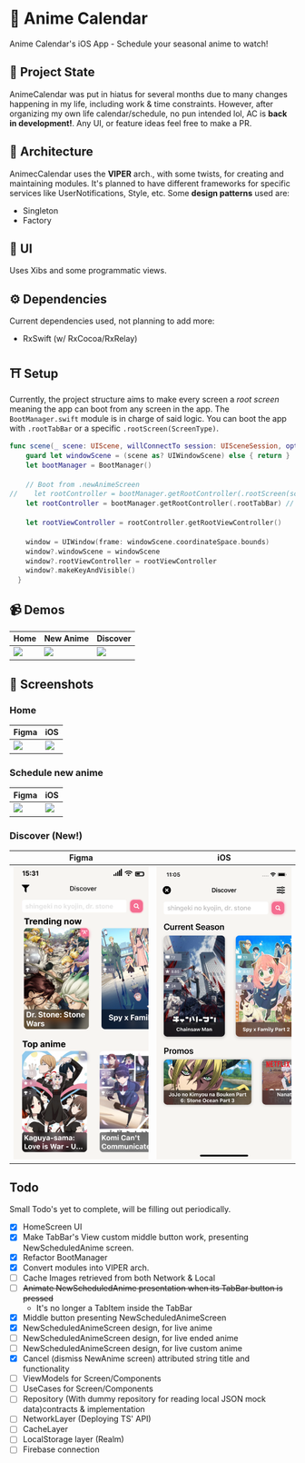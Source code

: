 # 📅 Anime Calendar
Anime Calendar's iOS App - Schedule your seasonal anime to watch!

## 🚧 Project State
AnimeCalendar was put in hiatus for several months due to many changes happening in my life, including work & time constraints. However, after organizing my own life calendar/schedule, no pun intended lol, AC is **back in development!**. Any UI, or feature ideas feel free to make a PR.

## 📐 Architecture
AnimecCalendar uses the **VIPER** arch., with some twists, for creating and maintaining modules. It's planned to have different frameworks for specific services like UserNotifications, Style, etc. Some **design patterns** used are:
- Singleton
- Factory

## 🌇 UI
Uses Xibs and some programmatic views.

## ⚙️  Dependencies
Current dependencies used, not planning to add more:
- RxSwift (w/ RxCocoa/RxRelay)

## ⛩️ Setup
Currently, the project structure aims to make every screen a *root screen* meaning the app can boot from any screen in the app. The `BootManager.swift` module is in charge of said logic. You can boot the app with `.rootTabBar` or a specific `.rootScreen(ScreenType)`.
```swift
func scene(_ scene: UIScene, willConnectTo session: UISceneSession, options connectionOptions: UIScene.ConnectionOptions) {
    guard let windowScene = (scene as? UIWindowScene) else { return }
    let bootManager = BootManager()

    // Boot from .newAnimeScreen
//    let rootController = bootManager.getRootController(.rootScreen(screen: .newAnimeScreen))
    let rootController = bootManager.getRootController(.rootTabBar) // Main boot

    let rootViewController = rootController.getRootViewController()

    window = UIWindow(frame: windowScene.coordinateSpace.bounds)
    window?.windowScene = windowScene
    window?.rootViewController = rootViewController
    window?.makeKeyAndVisible()
  }
```

## 📹 Demos
| Home | New Anime | Discover |
| ---| --- | --- |
| <img src="images/ui/home/home-demo.gif" width=250 /> | <img src="images/ui/new-anime/new-anime-demo.gif" width=250 /> | <img src="images/ui/discover/discover-demo1.gif" width=250 /> |

## 📸 Screenshots
### Home
| Figma | iOS |
| --- | --- |
| <img src="images/ui/home/figma.png" width=250 /> | <img src="images/ui/home/ios.png" width=250 /> |

### Schedule new anime
| Figma | iOS |
| --- | --- |
| <img src="images/ui/new-anime/figma1.png" width=250 /> | <img src="images/ui/new-anime/ios1.png" width=250 /> |

### Discover (New!)
| Figma | iOS |
| --- | --- |
| <img src="images/ui/discover/figma.png" width=250 /> | <img src="images/ui/discover/ios.png" width=250 /> |

## Todo
Small Todo's yet to complete, will be filling out periodically. 
- [x] HomeScreen UI
- [x] Make TabBar's View custom middle button work, presenting NewScheduledAnime screen.
- [x] Refactor BootManager
- [x] Convert modules into VIPER arch.
- [ ] Cache Images retrieved from both Network & Local
- [ ] ~~Animate NewScheduledAnime presentation when its TabBar button is pressed~~
	- It's no longer a TabItem inside the TabBar
- [x] Middle button presenting NewScheduledAnimeScreen
- [x] NewScheduledAnimeScreen design, for live anime
- [ ] NewScheduledAnimeScreen design, for live ended anime
- [ ] NewScheduledAnimeScreen design, for live custom anime
- [x] Cancel (dismiss NewAnime screen) attributed string title and functionality
- [ ] ViewModels for Screen/Components
- [ ] UseCases for Screen/Components
- [ ] Repository (With dummy repository for reading local JSON mock data)contracts & implementation
- [ ] NetworkLayer (Deploying TS' API)
- [ ] CacheLayer
- [ ] LocalStorage layer (Realm)
- [ ] Firebase connection

